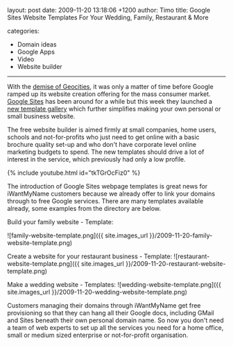 layout: post
date: 2009-11-20 13:18:06 +1200
author: Timo
title: Google Sites Website Templates For Your Wedding, Family, Restaurant & More

categories:
  - Domain ideas
  - Google Apps
  - Video
  - Website builder

----

With the [demise of Geocities](https://iwantmyname.com/blog/2009/08/website-hosting-alternatives-to-your-geocities-page.html), it was only a matter of time before Google ramped up its website creation offering for the mass consumer market. [Google Sites](http://sites.google.com) has been around for a while but this week they launched a [new template gallery](http://googledocs.blogspot.com/2009/11/get-started-with-google-sites-templates.html) which further simplifies making your own personal or small business website.

The free website builder is aimed firmly at small companies, home users, schools and not-for-profits who just need to get online with a basic brochure quality set-up and who don't have corporate level online marketing budgets to spend. The new templates  should drive a lot of interest in the service, which previously had only a low profile.

{% include youtube.html id="tkTGrOcFiz0" %}

The introduction of Google Sites webpage templates is great news for iWantMyName customers because we already offer to link your domains through to free Google services. There are many templates available already, some examples from the directory are below.

Build your family website - Template:

![family-website-template.png]({{ site.images_url }}/2009-11-20-family-website-template.png)

Create a website for your restaurant business - Template:
![restaurant-website-template.png]({{ site.images_url }}/2009-11-20-restaurant-website-template.png)

Make a wedding website - Templates:
![wedding-website-template.png]({{ site.images_url }}/2009-11-20-wedding-website-template.png)

Customers managing their domains through iWantMyName get free provisioning so that they can hang all their Google docs, including GMail and Sites beneath their own personal domain name. So now you don't need a team of web experts to set up all the services you need for a home office, small or medium sized enterprise or not-for-profit organisation.
